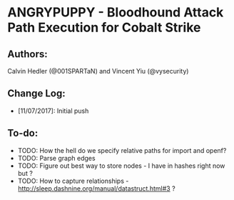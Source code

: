# ANGRYPUPPY - Bloodhound Attack Path Execution for Cobalt Strike

Authors: 
--------
Calvin Hedler (@001SPARTaN) and Vincent Yiu (@vysecurity)

Change Log:
-----------
* [11/07/2017]: Initial push

To-do:
------
- TODO: How the hell do we specify relative paths for import and openf?
- TODO: Parse graph edges
- TODO: Figure out best way to store nodes - I have in hashes right now but ?
- TODO: How to capture relationships - http://sleep.dashnine.org/manual/datastruct.html#3 ?
